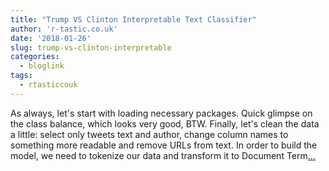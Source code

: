 ```yaml
---
title: "Trump VS Clinton Interpretable Text Classifier"
author: 'r-tastic.co.uk'
date: '2018-01-26'
slug: trump-vs-clinton-interpretable
categories:
  - bloglink
tags:
  - rtasticcouk
---
```


As always, let's start with loading necessary packages. Quick glimpse on the class balance, which looks very good, BTW. Finally, let's clean the data a little: select only tweets text and author, change column names to something more readable and remove URLs from text. In order to build the model, we need to tokenize our data and transform it to Document Term[... <i class="fas fa-external-link-alt"></i>](https://r-tastic.co.uk/post/trump-vs-clinton-interpretable-text-classifier/)

